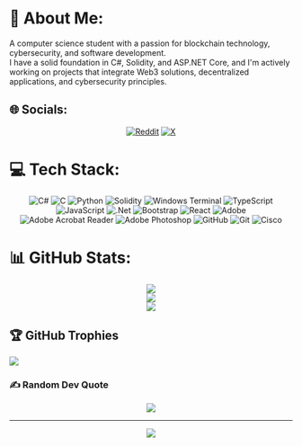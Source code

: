# 💫 About Me:

A computer science student with a passion for blockchain technology, cybersecurity, and software development.<br>I have a solid foundation in C#, Solidity, and ASP.NET Core, and I'm actively working on projects that integrate Web3 solutions, decentralized applications, and cybersecurity principles.

## 🌐 Socials:

<center>

[![Reddit](https://img.shields.io/badge/Reddit-%23FF4500.svg?logo=Reddit&logoColor=white)](https://reddit.com/user/RealVrach) [![X](https://img.shields.io/badge/X-black.svg?logo=X&logoColor=white)](https://x.com/agspadez)

</center>

# 💻 Tech Stack:

<center>

![C#](https://img.shields.io/badge/c%23-%23239120.svg?style=for-the-badge&logo=csharp&logoColor=white) ![C](https://img.shields.io/badge/c-%2300599C.svg?style=for-the-badge&logo=c&logoColor=white) ![Python](https://img.shields.io/badge/python-3670A0?style=for-the-badge&logo=python&logoColor=ffdd54) ![Solidity](https://img.shields.io/badge/Solidity-%23363636.svg?style=for-the-badge&logo=solidity&logoColor=white) ![Windows Terminal](https://img.shields.io/badge/Windows%20Terminal-%234D4D4D.svg?style=for-the-badge&logo=windows-terminal&logoColor=white) ![TypeScript](https://img.shields.io/badge/typescript-%23007ACC.svg?style=for-the-badge&logo=typescript&logoColor=white) ![JavaScript](https://img.shields.io/badge/javascript-%23323330.svg?style=for-the-badge&logo=javascript&logoColor=%23F7DF1E) ![.Net](https://img.shields.io/badge/.NET-5C2D91?style=for-the-badge&logo=.net&logoColor=white) ![Bootstrap](https://img.shields.io/badge/bootstrap-%238511FA.svg?style=for-the-badge&logo=bootstrap&logoColor=white) ![React](https://img.shields.io/badge/react-%2320232a.svg?style=for-the-badge&logo=react&logoColor=%2361DAFB) ![Adobe](https://img.shields.io/badge/adobe-%23FF0000.svg?style=for-the-badge&logo=adobe&logoColor=white) ![Adobe Acrobat Reader](https://img.shields.io/badge/Adobe%20Acrobat%20Reader-EC1C24.svg?style=for-the-badge&logo=Adobe%20Acrobat%20Reader&logoColor=white) ![Adobe Photoshop](https://img.shields.io/badge/adobe%20photoshop-%2331A8FF.svg?style=for-the-badge&logo=adobe%20photoshop&logoColor=white) ![GitHub](https://img.shields.io/badge/github-%23121011.svg?style=for-the-badge&logo=github&logoColor=white) ![Git](https://img.shields.io/badge/git-%23F05033.svg?style=for-the-badge&logo=git&logoColor=white) ![Cisco](https://img.shields.io/badge/cisco-%23049fd9.svg?style=for-the-badge&logo=cisco&logoColor=black)

</center>

# 📊 GitHub Stats:

<center>

![](https://github-readme-stats.vercel.app/api?username=agspades&theme=default&hide_border=false&include_all_commits=false&count_private=false)<br/>
![](https://github-readme-streak-stats.herokuapp.com/?user=agspades&theme=default&hide_border=false)<br/>
![](https://github-readme-stats.vercel.app/api/top-langs/?username=agspades&theme=default&hide_border=false&include_all_commits=false&count_private=false&layout=compact)

</center>

## 🏆 GitHub Trophies

![](https://github-profile-trophy.vercel.app/?username=agspades&theme=algolia&no-frame=false&no-bg=true&margin-w=4)

### ✍️ Random Dev Quote

<center>

![](https://quotes-github-readme.vercel.app/api?type=horizontal&theme=radical)

---

[![](https://visitcount.itsvg.in/api?id=agspades&icon=0&color=0)](https://visitcount.itsvg.in)

</center>
<!-- Proudly created with GPRM ( https://gprm.itsvg.in ) -->
